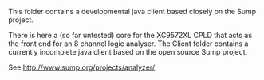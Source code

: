 This folder contains a developmental java client based closely on the Sump project.

There is here a (so far untested) core for the XC9572XL CPLD that acts as the front end for an 8 channel logic analyser.
The Client folder contains a currently incomplete java client based on the open source Sump project.

See http://www.sump.org/projects/analyzer/

